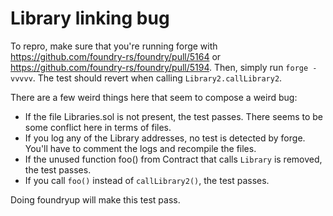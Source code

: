 # Library linking bug

To repro, make sure that you're running forge with https://github.com/foundry-rs/foundry/pull/5164 or https://github.com/foundry-rs/foundry/pull/5194. Then, simply run `forge -vvvvv`. The test should revert when calling `Library2.callLibrary2`.

There are a few weird things here that seem to compose a weird bug:
- If the file Libraries.sol is not present, the test passes. There seems to be some conflict here in terms of files.
- If you log any of the Library addresses, no test is detected by forge. You'll have to comment the logs and recompile the files.
- If the unused function foo() from Contract that calls `Library` is removed, the test passes.
- If you call `foo()` instead of `callLibrary2()`, the test passes.

Doing foundryup will make this test pass.
